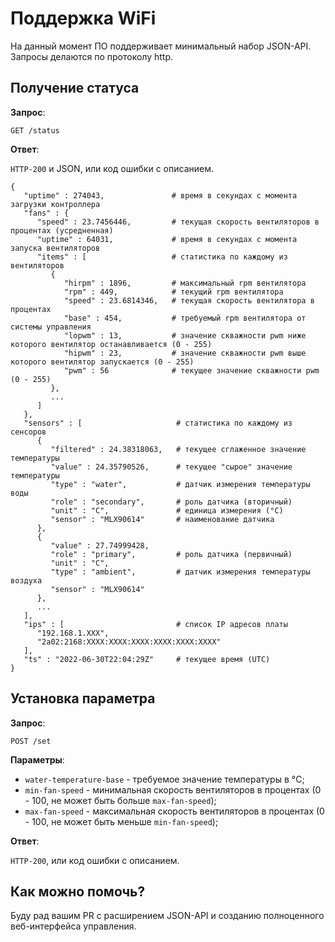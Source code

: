 # Поддержка WiFi

На данный момент ПО поддерживает минимальный набор JSON-API. Запросы делаются по протоколу http.

## Получение статуса

**Запрос**:

`GET /status`

**Ответ**:

`HTTP-200` и JSON, или код ошибки с описанием.

```
{
   "uptime" : 274043,               # время в секундах с момента загрузки контроллера
   "fans" : {
      "speed" : 23.7456446,         # текущая скорость вентиляторов в процентах (усредненная)
      "uptime" : 64031,             # время в секундах с момента запуска вентиляторов
      "items" : [                   # статистика по каждому из вентиляторов
         {
            "hirpm" : 1896,         # максимальный rpm вентилятора
            "rpm" : 449,            # текущий rpm вентилятора
            "speed" : 23.6814346,   # текущая скорость вентилятора в процентах
            "base" : 454,           # требуемый rpm вентилятора от системы управления
            "lopwm" : 13,           # значение скважности pwm ниже которого вентилятор останавливается (0 - 255)
            "hipwm" : 23,           # значение скважности pwm выше которого вентилятор запускается (0 - 255)
            "pwm" : 56              # текущее значение скважности pwm (0 - 255)
         },
         ...
      ]
   },
   "sensors" : [                     # статистика по каждому из сенсоров
      {
         "filtered" : 24.38318063,   # текущее сглаженное значение температуры
         "value" : 24.35790526,      # текущее "сырое" значение температуры
         "type" : "water",           # датчик измерения температуры воды
         "role" : "secondary",       # роль датчика (вторичный)
         "unit" : "C",               # единица измерения (°C)
         "sensor" : "MLX90614"       # наименование датчика
      },
      {
         "value" : 27.74999428,
         "role" : "primary",         # роль датчика (первичный)
         "unit" : "C",
         "type" : "ambient",         # датчик измерения температуры воздуха
         "sensor" : "MLX90614"
      },
      ...
   ],
   "ips" : [                         # список IP адресов платы
      "192.168.1.XXX",
      "2a02:2168:XXXX:XXXX:XXXX:XXXX:XXXX:XXXX"
   ],
   "ts" : "2022-06-30T22:04:29Z"     # текущее время (UTC)
}
```

## Установка параметра

**Запрос**:

`POST /set`

**Параметры**:

* `water-temperature-base` - требуемое значение температуры в °C;
* `min-fan-speed` - минимальная скорость вентиляторов в процентах (0 - 100, не может быть больше `max-fan-speed`);
* `max-fan-speed` - максимальная скорость вентиляторов в процентах (0 - 100, не может быть меньше `min-fan-speed`);

**Ответ**:

`HTTP-200`, или код ошибки с описанием.

## Как можно помочь?

Буду рад вашим PR с расширением JSON-API и созданию полноценного веб-интерфейса управления.
